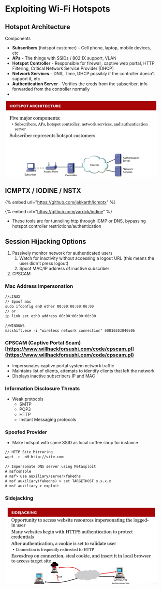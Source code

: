 # Exploiting Wi-Fi Hotspots

## Hotspot Architecture

Components

* **Subscribers** (hotspot customer) - Cell phone, laptop, mobile devices, etc
* **APs** - The things with SSIDs / 802.1X support, VLAN
* **Hotspot Controller** - Responsible for firewall, captive web portal, HTTP Filtering, Critical Network Service Provider \[DHCP]
* **Network Services** - DNS, Time, DHCP possibly if the controller doesn't support it, etc
* **Authentication Server** - Verifies the creds from the subscriber, info forwarded from the controller normally
*

![](<../../.gitbook/assets/image (69).png>)

## ICMPTX / IODINE / NSTX

{% embed url="https://github.com/jakkarth/icmptx" %}

{% embed url="https://github.com/yarrick/iodine" %}

* These tools are for tunneling http through ICMP or DNS, bypassing hotspot controller restrictions/authentication



## Session Hijacking Options

1. Passively monitor network for authenticated users
   1. Watch for inactivity without accessing a logout URL (this means the user didn't press logout)
   2. Spoof MAC/IP address of inactive subscriber
2. CPSCAM

### Mac Address Impersonation

```
//LINUX
// Spoof mac
sudo ifconfig en0 ether 00:00:00:00:00:00
// or
ip link set eth0 address 00:00:00:00:00:00

//WINDOWS
macshift.exe -i "wireless network connection" 00010203040506
```

### CPSCAM (Captive Portal Scam) [https://www.willhackforsushi.com/code/cpscam.pl](https://www.willhackforsushi.com/code/cpscam.pl)

* Impersonates captive portal system network traffic
* Maintains list of clients, attempts to identify clients that left the network
* Displays inactive subscribers IP and MAC

### Information Disclosure Threats

* Weak protocols
  * SMTP
  * POP3
  * HTTP
  * Instant Messaging protocols

### Spoofed Provider

* Make hotspot with same SSID as local coffee shop for instance

```
// HTTP Site Mirroring
wget -r -nH http://site.com

// Impersonate DNS server using Metasploit
# msfconsole
# msf> use auxiliary/server/fakedns
# msf auxiliary(fakedns) > set TARGETHOST x.x.x.x
# msf auxiliary > exploit
```

### Sidejacking

![](<../../.gitbook/assets/image (77) (1).png>)
